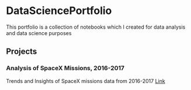 # DataSciencePortfolio
This portfolio is a collection of notebooks which I created for data analysis and data science purposes


## Projects
### Analysis of SpaceX Missions, 2016-2017
Trends and Insights of SpaceX missions data from 2016-2017
[Link](https://github.com/TDaniel90/DataSciencePortfolio/blob/master/Analysis%20of%20SpaceX%20Missions,%202006%20to%20Present%20(2017).ipynb)
